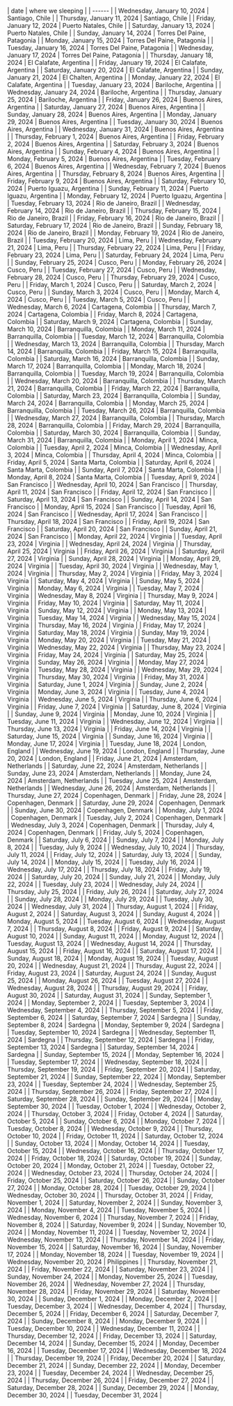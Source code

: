 | date | where we sleeping |
| ------ |
| Wednesday, January 10, 2024 | Santiago, Chile |
| Thursday, January 11, 2024 | Santiago, Chile |
| Friday, January 12, 2024 | Puerto Natales, Chile |
| Saturday, January 13, 2024 | Puerto Natales, Chile |
| Sunday, January 14, 2024 | Torres Del Paine, Patagonia |
| Monday, January 15, 2024 | Torres Del Paine, Patagonia |
| Tuesday, January 16, 2024 | Torres Del Paine, Patagonia |
| Wednesday, January 17, 2024 | Torres Del Paine, Patagonia |
| Thursday, January 18, 2024 | El Calafate, Argentina |
| Friday, January 19, 2024 | El Calafate, Argentina |
| Saturday, January 20, 2024 | El Calafate, Argentina |
| Sunday, January 21, 2024 | El Chalten, Argentina |
| Monday, January 22, 2024 | El Calafate, Argentina |
| Tuesday, January 23, 2024 | Bariloche, Argentina |
| Wednesday, January 24, 2024 | Bariloche, Argentina |
| Thursday, January 25, 2024 | Bariloche, Argentina |
| Friday, January 26, 2024 | Buenos Aires, Argentina |
| Saturday, January 27, 2024 | Buenos Aires, Argentina |
| Sunday, January 28, 2024 | Buenos Aires, Argentina |
| Monday, January 29, 2024 | Buenos Aires, Argentina |
| Tuesday, January 30, 2024 | Buenos Aires, Argentina |
| Wednesday, January 31, 2024 | Buenos Aires, Argentina |
| Thursday, February 1, 2024 | Buenos Aires, Argentina |
| Friday, February 2, 2024 | Buenos Aires, Argentina |
| Saturday, February 3, 2024 | Buenos Aires, Argentina |
| Sunday, February 4, 2024 | Buenos Aires, Argentina |
| Monday, February 5, 2024 | Buenos Aires, Argentina |
| Tuesday, February 6, 2024 | Buenos Aires, Argentina |
| Wednesday, February 7, 2024 | Buenos Aires, Argentina |
| Thursday, February 8, 2024 | Buenos Aires, Argentina |
| Friday, February 9, 2024 | Buenos Aires, Argentina |
| Saturday, February 10, 2024 | Puerto Iguazu, Argentina |
| Sunday, February 11, 2024 | Puerto Iguazu, Argentina |
| Monday, February 12, 2024 | Puerto Iguazu, Argentina |
| Tuesday, February 13, 2024 | Rio de Janeiro, Brazil |
| Wednesday, February 14, 2024 | Rio de Janeiro, Brazil |
| Thursday, February 15, 2024 | Rio de Janeiro, Brazil |
| Friday, February 16, 2024 | Rio de Janeiro, Brazil |
| Saturday, February 17, 2024 | Rio de Janeiro, Brazil |
| Sunday, February 18, 2024 | Rio de Janeiro, Brazil |
| Monday, February 19, 2024 | Rio de Janeiro, Brazil |
| Tuesday, February 20, 2024 | Lima, Peru |
| Wednesday, February 21, 2024 | Lima, Peru |
| Thursday, February 22, 2024 | Lima, Peru |
| Friday, February 23, 2024 | Lima, Peru |
| Saturday, February 24, 2024 | Lima, Peru |
| Sunday, February 25, 2024 | Cusco, Peru |
| Monday, February 26, 2024 | Cusco, Peru |
| Tuesday, February 27, 2024 | Cusco, Peru |
| Wednesday, February 28, 2024 | Cusco, Peru |
| Thursday, February 29, 2024 | Cusco, Peru |
| Friday, March 1, 2024 | Cusco, Peru |
| Saturday, March 2, 2024 | Cusco, Peru |
| Sunday, March 3, 2024 | Cusco, Peru |
| Monday, March 4, 2024 | Cusco, Peru |
| Tuesday, March 5, 2024 | Cusco, Peru |
| Wednesday, March 6, 2024 | Cartagena, Colombia |
| Thursday, March 7, 2024 | Cartagena, Colombia |
| Friday, March 8, 2024 | Cartagena, Colombia |
| Saturday, March 9, 2024 | Cartagena, Colombia |
| Sunday, March 10, 2024 | Barranquilla, Colombia |
| Monday, March 11, 2024 | Barranquilla, Colombia |
| Tuesday, March 12, 2024 | Barranquilla, Colombia |
| Wednesday, March 13, 2024 | Barranquilla, Colombia |
| Thursday, March 14, 2024 | Barranquilla, Colombia |
| Friday, March 15, 2024 | Barranquilla, Colombia |
| Saturday, March 16, 2024 | Barranquilla, Colombia |
| Sunday, March 17, 2024 | Barranquilla, Colombia |
| Monday, March 18, 2024 | Barranquilla, Colombia |
| Tuesday, March 19, 2024 | Barranquilla, Colombia |
| Wednesday, March 20, 2024 | Barranquilla, Colombia |
| Thursday, March 21, 2024 | Barranquilla, Colombia |
| Friday, March 22, 2024 | Barranquilla, Colombia |
| Saturday, March 23, 2024 | Barranquilla, Colombia |
| Sunday, March 24, 2024 | Barranquilla, Colombia |
| Monday, March 25, 2024 | Barranquilla, Colombia |
| Tuesday, March 26, 2024 | Barranquilla, Colombia |
| Wednesday, March 27, 2024 | Barranquilla, Colombia |
| Thursday, March 28, 2024 | Barranquilla, Colombia |
| Friday, March 29, 2024 | Barranquilla, Colombia |
| Saturday, March 30, 2024 | Barranquilla, Colombia |
| Sunday, March 31, 2024 | Barranquilla, Colombia |
| Monday, April 1, 2024 | Minca, Colombia |
| Tuesday, April 2, 2024 | Minca, Colombia |
| Wednesday, April 3, 2024 | Minca, Colombia |
| Thursday, April 4, 2024 | Minca, Colombia |
| Friday, April 5, 2024 | Santa Marta, Colombia |
| Saturday, April 6, 2024 | Santa Marta, Colombia |
| Sunday, April 7, 2024 | Santa Marta, Colombia |
| Monday, April 8, 2024 | Santa Marta, Colombia |
| Tuesday, April 9, 2024 | San Francisco |
| Wednesday, April 10, 2024 | San Francisco |
| Thursday, April 11, 2024 | San Francisco |
| Friday, April 12, 2024 | San Francisco |
| Saturday, April 13, 2024 | San Francisco |
| Sunday, April 14, 2024 | San Francisco |
| Monday, April 15, 2024 | San Francisco |
| Tuesday, April 16, 2024 | San Francisco |
| Wednesday, April 17, 2024 | San Francisco |
| Thursday, April 18, 2024 | San Francisco |
| Friday, April 19, 2024 | San Francisco |
| Saturday, April 20, 2024 | San Francisco |
| Sunday, April 21, 2024 | San Francisco |
| Monday, April 22, 2024 | Virginia |
| Tuesday, April 23, 2024 | Virginia |
| Wednesday, April 24, 2024 | Virginia |
| Thursday, April 25, 2024 | Virginia |
| Friday, April 26, 2024 | Virginia |
| Saturday, April 27, 2024 | Virginia |
| Sunday, April 28, 2024 | Virginia |
| Monday, April 29, 2024 | Virginia |
| Tuesday, April 30, 2024 | Virginia |
| Wednesday, May 1, 2024 | Virginia |
| Thursday, May 2, 2024 | Virginia |
| Friday, May 3, 2024 | Virginia |
| Saturday, May 4, 2024 | Virginia |
| Sunday, May 5, 2024 | Virginia |
| Monday, May 6, 2024 | Virginia |
| Tuesday, May 7, 2024 | Virginia |
| Wednesday, May 8, 2024 | Virginia |
| Thursday, May 9, 2024 | Virginia |
| Friday, May 10, 2024 | Virginia |
| Saturday, May 11, 2024 | Virginia |
| Sunday, May 12, 2024 | Virginia |
| Monday, May 13, 2024 | Virginia |
| Tuesday, May 14, 2024 | Virginia |
| Wednesday, May 15, 2024 | Virginia |
| Thursday, May 16, 2024 | Virginia |
| Friday, May 17, 2024 | Virginia |
| Saturday, May 18, 2024 | Virginia |
| Sunday, May 19, 2024 | Virginia |
| Monday, May 20, 2024 | Virginia |
| Tuesday, May 21, 2024 | Virginia |
| Wednesday, May 22, 2024 | Virginia |
| Thursday, May 23, 2024 | Virginia |
| Friday, May 24, 2024 | Virginia |
| Saturday, May 25, 2024 | Virginia |
| Sunday, May 26, 2024 | Virginia |
| Monday, May 27, 2024 | Virginia |
| Tuesday, May 28, 2024 | Virginia |
| Wednesday, May 29, 2024 | Virginia |
| Thursday, May 30, 2024 | Virginia |
| Friday, May 31, 2024 | Virginia |
| Saturday, June 1, 2024 | Virginia |
| Sunday, June 2, 2024 | Virginia |
| Monday, June 3, 2024 | Virginia |
| Tuesday, June 4, 2024 | Virginia |
| Wednesday, June 5, 2024 | Virginia |
| Thursday, June 6, 2024 | Virginia |
| Friday, June 7, 2024 | Virginia |
| Saturday, June 8, 2024 | Virginia |
| Sunday, June 9, 2024 | Virginia |
| Monday, June 10, 2024 | Virginia |
| Tuesday, June 11, 2024 | Virginia |
| Wednesday, June 12, 2024 | Virginia |
| Thursday, June 13, 2024 | Virginia |
| Friday, June 14, 2024 | Virginia |
| Saturday, June 15, 2024 | Virginia |
| Sunday, June 16, 2024 | Virginia |
| Monday, June 17, 2024 | Virginia |
| Tuesday, June 18, 2024 | London, England |
| Wednesday, June 19, 2024 | London, England |
| Thursday, June 20, 2024 | London, England |
| Friday, June 21, 2024 | Amsterdam, Netherlands |
| Saturday, June 22, 2024 | Amsterdam, Netherlands |
| Sunday, June 23, 2024 | Amsterdam, Netherlands |
| Monday, June 24, 2024 | Amsterdam, Netherlands |
| Tuesday, June 25, 2024 | Amsterdam, Netherlands |
| Wednesday, June 26, 2024 | Amsterdam, Netherlands |
| Thursday, June 27, 2024 | Copenhagen, Denmark |
| Friday, June 28, 2024 | Copenhagen, Denmark |
| Saturday, June 29, 2024 | Copenhagen, Denmark |
| Sunday, June 30, 2024 | Copenhagen, Denmark |
| Monday, July 1, 2024 | Copenhagen, Denmark |
| Tuesday, July 2, 2024 | Copenhagen, Denmark |
| Wednesday, July 3, 2024 | Copenhagen, Denmark |
| Thursday, July 4, 2024 | Copenhagen, Denmark |
| Friday, July 5, 2024 | Copenhagen, Denmark |
| Saturday, July 6, 2024 |
| Sunday, July 7, 2024 |
| Monday, July 8, 2024 |
| Tuesday, July 9, 2024 |
| Wednesday, July 10, 2024 |
| Thursday, July 11, 2024 |
| Friday, July 12, 2024 |
| Saturday, July 13, 2024 |
| Sunday, July 14, 2024 |
| Monday, July 15, 2024 |
| Tuesday, July 16, 2024 |
| Wednesday, July 17, 2024 |
| Thursday, July 18, 2024 |
| Friday, July 19, 2024 |
| Saturday, July 20, 2024 |
| Sunday, July 21, 2024 |
| Monday, July 22, 2024 |
| Tuesday, July 23, 2024 |
| Wednesday, July 24, 2024 |
| Thursday, July 25, 2024 |
| Friday, July 26, 2024 |
| Saturday, July 27, 2024 |
| Sunday, July 28, 2024 |
| Monday, July 29, 2024 |
| Tuesday, July 30, 2024 |
| Wednesday, July 31, 2024 |
| Thursday, August 1, 2024 |
| Friday, August 2, 2024 |
| Saturday, August 3, 2024 |
| Sunday, August 4, 2024 |
| Monday, August 5, 2024 |
| Tuesday, August 6, 2024 |
| Wednesday, August 7, 2024 |
| Thursday, August 8, 2024 |
| Friday, August 9, 2024 |
| Saturday, August 10, 2024 |
| Sunday, August 11, 2024 |
| Monday, August 12, 2024 |
| Tuesday, August 13, 2024 |
| Wednesday, August 14, 2024 |
| Thursday, August 15, 2024 |
| Friday, August 16, 2024 |
| Saturday, August 17, 2024 |
| Sunday, August 18, 2024 |
| Monday, August 19, 2024 |
| Tuesday, August 20, 2024 |
| Wednesday, August 21, 2024 |
| Thursday, August 22, 2024 |
| Friday, August 23, 2024 |
| Saturday, August 24, 2024 |
| Sunday, August 25, 2024 |
| Monday, August 26, 2024 |
| Tuesday, August 27, 2024 |
| Wednesday, August 28, 2024 |
| Thursday, August 29, 2024 |
| Friday, August 30, 2024 |
| Saturday, August 31, 2024 |
| Sunday, September 1, 2024 |
| Monday, September 2, 2024 |
| Tuesday, September 3, 2024 |
| Wednesday, September 4, 2024 |
| Thursday, September 5, 2024 |
| Friday, September 6, 2024 |
| Saturday, September 7, 2024 | Sardegna |
| Sunday, September 8, 2024 | Sardegna |
| Monday, September 9, 2024 | Sardegna |
| Tuesday, September 10, 2024 | Sardegna |
| Wednesday, September 11, 2024 | Sardegna |
| Thursday, September 12, 2024 | Sardegna |
| Friday, September 13, 2024 | Sardegna |
| Saturday, September 14, 2024 | Sardegna |
| Sunday, September 15, 2024 |
| Monday, September 16, 2024 |
| Tuesday, September 17, 2024 |
| Wednesday, September 18, 2024 |
| Thursday, September 19, 2024 |
| Friday, September 20, 2024 |
| Saturday, September 21, 2024 |
| Sunday, September 22, 2024 |
| Monday, September 23, 2024 |
| Tuesday, September 24, 2024 |
| Wednesday, September 25, 2024 |
| Thursday, September 26, 2024 |
| Friday, September 27, 2024 |
| Saturday, September 28, 2024 |
| Sunday, September 29, 2024 |
| Monday, September 30, 2024 |
| Tuesday, October 1, 2024 |
| Wednesday, October 2, 2024 |
| Thursday, October 3, 2024 |
| Friday, October 4, 2024 |
| Saturday, October 5, 2024 |
| Sunday, October 6, 2024 |
| Monday, October 7, 2024 |
| Tuesday, October 8, 2024 |
| Wednesday, October 9, 2024 |
| Thursday, October 10, 2024 |
| Friday, October 11, 2024 |
| Saturday, October 12, 2024 |
| Sunday, October 13, 2024 |
| Monday, October 14, 2024 |
| Tuesday, October 15, 2024 |
| Wednesday, October 16, 2024 |
| Thursday, October 17, 2024 |
| Friday, October 18, 2024 |
| Saturday, October 19, 2024 |
| Sunday, October 20, 2024 |
| Monday, October 21, 2024 |
| Tuesday, October 22, 2024 |
| Wednesday, October 23, 2024 |
| Thursday, October 24, 2024 |
| Friday, October 25, 2024 |
| Saturday, October 26, 2024 |
| Sunday, October 27, 2024 |
| Monday, October 28, 2024 |
| Tuesday, October 29, 2024 |
| Wednesday, October 30, 2024 |
| Thursday, October 31, 2024 |
| Friday, November 1, 2024 |
| Saturday, November 2, 2024 |
| Sunday, November 3, 2024 |
| Monday, November 4, 2024 |
| Tuesday, November 5, 2024 |
| Wednesday, November 6, 2024 |
| Thursday, November 7, 2024 |
| Friday, November 8, 2024 |
| Saturday, November 9, 2024 |
| Sunday, November 10, 2024 |
| Monday, November 11, 2024 |
| Tuesday, November 12, 2024 |
| Wednesday, November 13, 2024 |
| Thursday, November 14, 2024 |
| Friday, November 15, 2024 |
| Saturday, November 16, 2024 |
| Sunday, November 17, 2024 |
| Monday, November 18, 2024 |
| Tuesday, November 19, 2024 |
| Wednesday, November 20, 2024 | Philippines |
| Thursday, November 21, 2024 |
| Friday, November 22, 2024 |
| Saturday, November 23, 2024 |
| Sunday, November 24, 2024 |
| Monday, November 25, 2024 |
| Tuesday, November 26, 2024 |
| Wednesday, November 27, 2024 |
| Thursday, November 28, 2024 |
| Friday, November 29, 2024 |
| Saturday, November 30, 2024 |
| Sunday, December 1, 2024 |
| Monday, December 2, 2024 |
| Tuesday, December 3, 2024 |
| Wednesday, December 4, 2024 |
| Thursday, December 5, 2024 |
| Friday, December 6, 2024 |
| Saturday, December 7, 2024 |
| Sunday, December 8, 2024 |
| Monday, December 9, 2024 |
| Tuesday, December 10, 2024 |
| Wednesday, December 11, 2024 |
| Thursday, December 12, 2024 |
| Friday, December 13, 2024 |
| Saturday, December 14, 2024 |
| Sunday, December 15, 2024 |
| Monday, December 16, 2024 |
| Tuesday, December 17, 2024 |
| Wednesday, December 18, 2024 |
| Thursday, December 19, 2024 |
| Friday, December 20, 2024 |
| Saturday, December 21, 2024 |
| Sunday, December 22, 2024 |
| Monday, December 23, 2024 |
| Tuesday, December 24, 2024 |
| Wednesday, December 25, 2024 |
| Thursday, December 26, 2024 |
| Friday, December 27, 2024 |
| Saturday, December 28, 2024 |
| Sunday, December 29, 2024 |
| Monday, December 30, 2024 |
| Tuesday, December 31, 2024 |